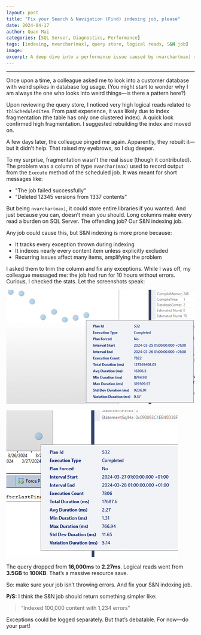 ```yaml
---
layout: post
title: "Fix your Search & Navigation (Find) indexing job, please"
date: 2024-04-17
author: Quan Mai
categories: [SQL Server, Diagnostics, Performance]
tags: [indexing, nvarchar(max), query store, logical reads, S&N job]
image: 
excerpt: A deep dive into a performance issue caused by nvarchar(max) misuse in a scheduled indexing job.
---
```


---

Once upon a time, a colleague asked me to look into a customer database with weird spikes in database log usage. (You might start to wonder why I am always the one who looks into weird things—is there a pattern here?)

Upon reviewing the query store, I noticed very high logical reads related to `tblScheduledItem`. From past experience, it was likely due to index fragmentation (the table has only one clustered index). A quick look confirmed high fragmentation. I suggested rebuilding the index and moved on.

A few days later, the colleague pinged me again. Apparently, they rebuilt it—but it didn’t help. That raised my eyebrows, so I dug deeper.

To my surprise, fragmentation wasn’t the real issue (though it contributed). The problem was a column of type `nvarchar(max)` used to record output from the `Execute` method of the scheduled job. It was meant for short messages like:

- "The job failed successfully"
- "Deleted 12345 versions from 1337 contents"

But being `nvarchar(max)`, it could store entire libraries if you wanted. And just because you can, doesn’t mean you should. Long columns make every read a burden on SQL Server. The offending job? Our S&N indexing job.

Any job could cause this, but S&N indexing is more prone because:

- It tracks every exception thrown during indexing
- It indexes nearly every content item unless explicitly excluded
- Recurring issues affect many items, amplifying the problem

I asked them to trim the column and fix any exceptions. While I was off, my colleague messaged me: the job had run for 10 hours without errors. Curious, I checked the stats. Let the screenshots speak:

![Previous](/assets/img/image.png)

![After](/assets/img/image-1.png)

The query dropped from **16,000ms** to **2.27ms**. Logical reads went from **3.5GB** to **100KB**. That’s a massive resource save.

So: make sure your job isn’t throwing errors. And fix your S&N indexing job.

**P/S:** I think the S&N job should return something simpler like:

> “Indexed 100,000 content with 1,234 errors”

Exceptions could be logged separately. But that’s debatable. For now—do your part!
